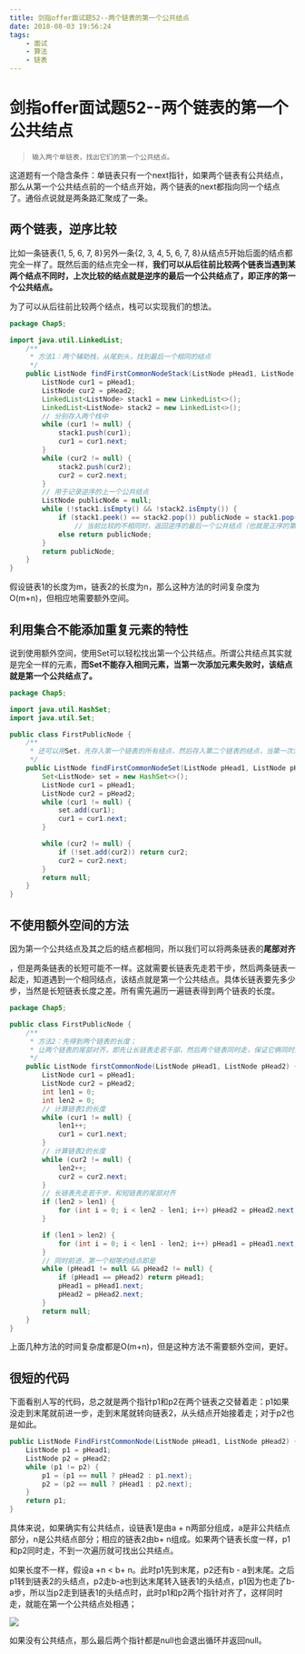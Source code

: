 ```yaml
---
title: 剑指offer面试题52--两个链表的第一个公共结点
date: 2018-08-03 19:56:24
tags: 
    - 面试
    - 算法
    - 链表
---
```

 
# 剑指offer面试题52--两个链表的第一个公共结点

>   ```
>   输入两个单链表，找出它们的第一个公共结点。
>   ```

这道题有一个隐含条件：单链表只有一个next指针，如果两个链表有公共结点，那么从第一个公共结点前的一个结点开始，两个链表的next都指向同一个结点了。通俗点说就是两条路汇聚成了一条。

## 两个链表，逆序比较

比如一条链表{1, 5, 6, 7, 8}另外一条{2, 3, 4, 5, 6, 7, 8}从结点5开始后面的结点都完全一样了。既然后面的结点完全一样，**我们可以从后往前比较两个链表当遇到某两个结点不同时，上次比较的结点就是逆序的最后一个公共结点了，即正序的第一个公共结点。**

为了可以从后往前比较两个结点，栈可以实现我们的想法。

```java
package Chap5;

import java.util.LinkedList;
    /**
     * 方法1：两个辅助栈，从尾到头，找到最后一个相同的结点
     */
    public ListNode findFirstCommonNodeStack(ListNode pHead1, ListNode pHead2) {
        ListNode cur1 = pHead1;
        ListNode cur2 = pHead2;
        LinkedList<ListNode> stack1 = new LinkedList<>();
        LinkedList<ListNode> stack2 = new LinkedList<>();
        // 分别存入两个栈中
        while (cur1 != null) {
            stack1.push(cur1);
            cur1 = cur1.next;
        }
        while (cur2 != null) {
            stack2.push(cur2);
            cur2 = cur2.next;
        }
        // 用于记录逆序的上一个公共结点
        ListNode publicNode = null;
        while (!stack1.isEmpty() && !stack2.isEmpty()) {
            if (stack1.peek() == stack2.pop()) publicNode = stack1.pop();
                // 当前比较的不相同时，返回逆序的最后一个公共结点（也就是正序的第一个公共结点）
            else return publicNode;
        }
        return publicNode;
    }
}

```

假设链表1的长度为m，链表2的长度为n，那么这种方法的时间复杂度为O(m+n)，但相应地需要额外空间。

## 利用集合不能添加重复元素的特性

说到使用额外空间，使用Set可以轻松找出第一个公共结点。所谓公共结点其实就是完全一样的元素，**而Set不能存入相同元素，当第一次添加元素失败时，该结点就是第一个公共结点了。**

```java
package Chap5;

import java.util.HashSet;
import java.util.Set;

public class FirstPublicNode {
    /**
     * 还可以用Set，先存入第一个链表的所有结点，然后存入第二个链表的结点，当第一次添加失败的时候说明发现了第一个重复结点
     */
    public ListNode findFirstCommonNodeSet(ListNode pHead1, ListNode pHead2) {
        Set<ListNode> set = new HashSet<>();
        ListNode cur1 = pHead1;
        ListNode cur2 = pHead2;
        while (cur1 != null) {
            set.add(cur1);
            cur1 = cur1.next;
        }

        while (cur2 != null) {
            if (!set.add(cur2)) return cur2;
            cur2 = cur2.next;
        }
        return null;
    }
}

```

## 不使用额外空间的方法

因为第一个公共结点及其之后的结点都相同，所以我们可以将两条链表的**尾部对齐**

，但是两条链表的长短可能不一样。这就需要长链表先走若干步，然后两条链表一起走，知道遇到一个相同结点，该结点就是第一个公共结点。具体长链表要先多少步，当然是长短链表长度之差。所有需先遍历一遍链表得到两个链表的长度。

```java
package Chap5;

public class FirstPublicNode {
    /**
     * 方法2：先得到两个链表的长度；
     * 让两个链表的尾部对齐，即先让长链表走若干部，然后两个链表同时走，保证它俩同时到链表末尾
     */
    public ListNode firstCommonNode(ListNode pHead1, ListNode pHead2) {
        ListNode cur1 = pHead1;
        ListNode cur2 = pHead2;
        int len1 = 0;
        int len2 = 0;
        // 计算链表1的长度
        while (cur1 != null) {
            len1++;
            cur1 = cur1.next;
        }
        // 计算链表2的长度
        while (cur2 != null) {
            len2++;
            cur2 = cur2.next;
        }
        // 长链表先走若干步，和短链表的尾部对齐
        if (len2 > len1) {
            for (int i = 0; i < len2 - len1; i++) pHead2 = pHead2.next;
        }

        if (len1 > len2) {
            for (int i = 0; i < len1 - len2; i++) pHead1 = pHead1.next;
        }
        // 同时前进，第一个相等的结点即是
        while (pHead1 != null && pHead2 != null) {
            if (pHead1 == pHead2) return pHead1;
            pHead1 = pHead1.next;
            pHead2 = pHead2.next;
        }
        return null;
    }
}

```

上面几种方法的时间复杂度都是O(m+n)，但是这种方法不需要额外空间，更好。

## 很短的代码

下面看别人写的代码，总之就是两个指针p1和p2在两个链表之交替着走：p1如果没走到末尾就前进一步，走到末尾就转向链表2，从头结点开始接着走；对于p2也是如此。

```java
public ListNode FindFirstCommonNode(ListNode pHead1, ListNode pHead2) {
  	ListNode p1 = pHead1;
  	ListNode p2 = pHead2;
  	while (p1 != p2) {
    	p1 = (p1 == null ? pHead2 : p1.next);
    	p2 = (p2 == null ? pHead1 : p2.next);
  	}
  	return p1;
}
```

具体来说，如果确实有公共结点，设链表1是由a + n两部分组成，a是非公共结点部分，n是公共结点部分；相应的链表2由b+ n组成。如果两个链表长度一样，p1和p2同时走，不到一次遍历就可找出公共结点。

如果长度不一样，假设a +n < b+ n。此时p1先到末尾，p2还有b - a到末尾。之后p1转到链表2的头结点，p2走b-a也到达末尾转入链表1的头结点，p1因为也走了b-a步，所以当p2走到链表1的头结点时，此时p1和p2两个指针对齐了，这样同时走，就能在第一个公共结点处相遇；

![](http://obvjfxxhr.bkt.clouddn.com/offer_IMG_20180127_113309.jpg)

如果没有公共结点，那么最后两个指针都是null也会退出循环并返回null。
